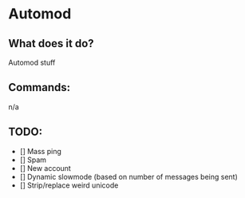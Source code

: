 # Automod

## What does it do?
Automod stuff

## Commands:
n/a

## TODO:
- [] Mass ping
- [] Spam
- [] New account
- [] Dynamic slowmode (based on number of messages being sent)
- [] Strip/replace weird unicode
